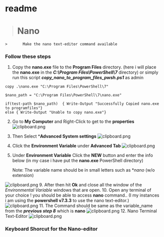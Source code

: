 # readme



> # Nano 
	> 		Make the nano text-editor command available 

### Follow these steps
1. Copy the **nano.exe** file to the **Program Files** directory.
	(here i will place the **nano.exe** in the ***C:\Program Files\PowerShell\7*** directory)
	or simply run this script ***copy_nano_to_program_files_pwsh.ps1***  as admin 
``` 
copy .\nano.exe "C:\Program Files\PowerShell\7"

$nano_path = "C:\Program Files\PowerShell\7\nano.exe"

if(test-path $nano_path)  { Write-Output "Successfully Copied nano.exe to programfiles"}
else { Write-Output "Unable to copy nano.exe"}
```
2. Go to **My Computer** and Right-Click to get to the **properties**
	![clipboard.png](Hjfsf6-My-clipboard.png)
3. Then Select ***Advanced System settings**
  ![clipboard.png](sntcGoSrr-clipboard.png)
4. Click the **Environment Variable** under **Advanced Tab**
  ![clipboard.png](jDWdS3nlD-clipboard.png)
8. Under **Environment Variable** Click the **NEW** button and enter the info below
  (in my case i have put the **nano.exe** PowerShell directory)
        
      Note: The variable name should be in small letters such as **nano* (w/o extension)

![clipboard.png](ArmmFLONk-clipboard.png)
9. After then hit **Ok** and close all the window of the _Environmental Variable_ windows that are open.
10. Open any terminal of your choice ! you should be able to access **nano** command..
  (I my instances i am using the **powershell v7.3.3** to use the nano text-editor.)
![clipboard.png](RMRyXcRDF-clipboard.png)
11. The Command should be same as the variable_name from the **_previous step 8_** which is **nano**
![clipboard.png](5xbRCqoF3-clipboard.png)
12. Nano Terminal Text-Editor
![clipboard.png](2AouFG2yA-clipboard.png)

### Keyboard Shorcut for the Nano-editor
